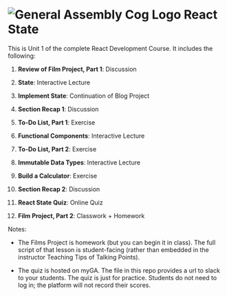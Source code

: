 # ![General Assembly Cog Logo](https://ga-dash.s3.amazonaws.com/production/assets/logo-9f88ae6c9c3871690e33280fcf557f33.png) React State

This is Unit 1 of the complete React Development Course. It includes the following:

1) **Review of Film Project, Part 1**: Discussion

2) **State**: Interactive Lecture

3) **Implement State**: Continuation of Blog Project

4) **Section Recap 1**: Discussion

5) **To-Do List, Part 1**: Exercise 

6) **Functional Components**: Interactive Lecture

7)  **To-Do List, Part 2**: Exercise 

8) **Immutable Data Types**: Interactive Lecture

9) **Build a Calculator**: Exercise

10) **Section Recap 2**: Discussion

11) **React State Quiz**: Online Quiz

12) **Film Project, Part 2**: Classwork + Homework

Notes:

- The Films Project is homework (but you can begin it in class). The full script of that lesson is student-facing (rather than embedded in the instructor Teaching Tips of Talking Points).

- The quiz is hosted on myGA. The file in this repo provides a url to slack to your students. The quiz is just for practice.  Students do not need to log in; the platform will not record their scores.



